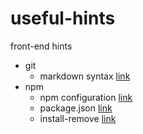# useful-hints

front-end hints

- git
  - markdown syntax [link](git/readme_example.md)
- npm
  - npm configuration [link](npm/configuration.md)
  - package.json [link](npm/package.json.md)
  - install-remove [link](npm/install-remove.md.md)

